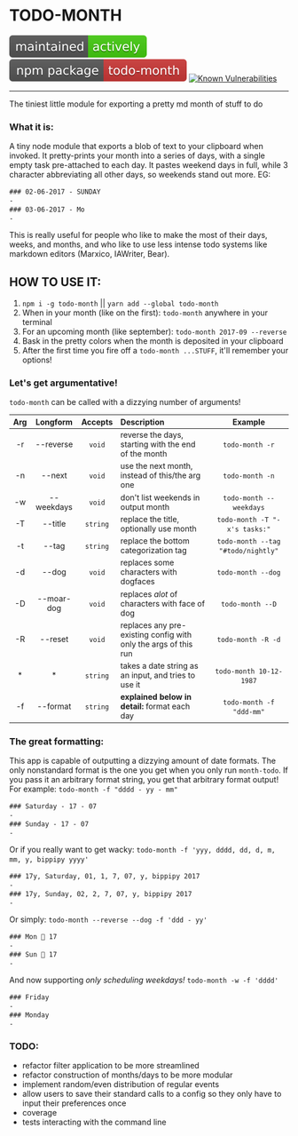 # TODO-MONTH


[![Maintenance status](https://raw.githubusercontent.com/one19/project-status/master/cache/todo-month/maintained.svg?sanitize=true)](https://github.com/one19/project-status) [![published on npm!](https://raw.githubusercontent.com/one19/project-status/master/cache/todo-month/npm.svg?sanitize=true)](https://www.npmjs.com/package/todo-month) [![Known Vulnerabilities](https://snyk.io/test/github/one19/todo-month/badge.svg)](https://snyk.io/test/github/one19/todo-month)


---

The tiniest little module for exporting a pretty md month of stuff to do

### What it is:

A tiny node module that exports a blob of text to your clipboard when invoked.
It pretty-prints your month into a series of days, with a single empty task pre-attached to each day. It pastes weekend days in full, while 3 character abbreviating all other days, so weekends stand out more. EG:

```
### 02-06-2017 - SUNDAY
- 
### 03-06-2017 - Mo
- 
```

This is really useful for people who like to make the most of their days, weeks, and months, and who like to use less intense todo systems like markdown editors (Marxico, IAWriter, Bear).

## HOW TO USE IT:

1.  `npm i -g todo-month` || `yarn add --global todo-month`
2. When in your month (like on the first): `todo-month` anywhere in your terminal
3. For an upcoming month (like september): `todo-month 2017-09 --reverse`
4. Bask in the pretty colors when the month is deposited in your clipboard
5. After the first time you fire off a `todo-month ...STUFF`, it'll remember your options!

### Let's get argumentative!
`todo-month` can be called with a dizzying number of arguments!

| Arg | Longform | Accepts | Description | Example |
| :---------------: | :---------------: | :---------------: | :--------------- | :---------------: |
| -r | --reverse | `void` | reverse the days, starting with the end of the month | `todo-month -r` |
| -n | --next | `void` | use the next month, instead of this/the arg one | `todo-month -n` |
| -w | --weekdays | `void` | don't list weekends in output month | `todo-month --weekdays` |
| -T | --title | `string` | replace the title, optionally use month | `todo-month -T "-x's tasks:"` |
| -t | --tag | `string` | replace the bottom categorization tag | `todo-month --tag "#todo/nightly"` |
| -d | --dog | `void` | replaces some characters with dogfaces | `todo-month --dog` |
| -D | --moar-dog | `void` | replaces *alot* of characters with face of dog | `todo-month --D` |
| -R | --reset | `void` | replaces any pre-existing config with only the args of this run | `todo-month -R -d` |
| * | * | `string` | takes a date string as an input, and tries to use it | `todo-month 10-12-1987` |
| -f | --format | `string` | **explained below in detail:** format each day | `todo-month -f "ddd-mm"` |

### The great formatting:

This app is capable of outputting a dizzying amount of date formats. The only nonstandard format is the one you get when you only run `month-todo`.
If you pass it an arbitrary format string, you get that arbitrary format output!
For example: `todo-month -f "dddd - yy - mm"`
```
### Saturday - 17 - 07
- 
### Sunday - 17 - 07
- 
```
Or if you really want to get wacky: `todo-month -f 'yyy, dddd, dd, d, m, mm, y, bippipy yyyy'`
```
### 17y, Saturday, 01, 1, 7, 07, y, bippipy 2017
- 
### 17y, Sunday, 02, 2, 7, 07, y, bippipy 2017
- 
```
Or simply: `todo-month --reverse --dog -f 'ddd - yy'`
```
### Mon 🐶 17
- 
### Sun 🐶 17
- 
```
And now supporting *only scheduling weekdays!* `todo-month -w -f 'dddd'`
```
### Friday
- 
### Monday
- 
```

### TODO:
- refactor filter application to be more streamlined
- refactor construction of months/days to be more modular
- implement random/even distribution of regular events
- allow users to save their standard calls to a config so they only have to input their preferences once
- coverage
- tests interacting with the command line
